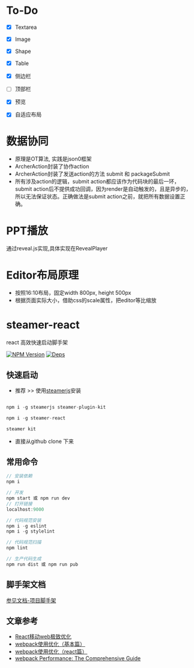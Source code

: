 # To-Do
- [x] Textarea
- [x] Image
- [x] Shape
- [x] Table
- [x] 侧边栏
- [ ] 顶部栏
- [x] 预览
- [x] 自适应布局


# 数据协同
* 原理是OT算法, 实践是json0框架
* ArcherAction封装了协作action
* ArcherAction封装了发送action的方法 submit 和 packageSubmit
* 所有涉及action的逻辑，submit action都应该作为代码块的最后一环，submit action后不提供成功回调，因为render是自动触发的，且是异步的，所以无法保证状态。正确做法是submit action之前，就把所有数据设置正确。

# PPT播放
通过reveal.js实现,具体实现在RevealPlayer

# Editor布局原理
* 按照16:10布局，固定width 800px, height 500px
* 根据页面实际大小，借助css的scale属性，把editor等比缩放

# steamer-react
react 高效快速启动脚手架

[![NPM Version](https://img.shields.io/npm/v/steamer-react.svg?style=flat)](https://www.npmjs.com/package/steamer-react)
[![Deps](https://david-dm.org/SteamerTeam/steamer-react.svg)](https://david-dm.org/SteamerTeam/steamer-react)


## 快速启动

* 推荐 >> 使用[steamerjs](https://steamerjs.github.io/docs/projectkits/Bootstrap.html)安装

```javascript

npm i -g steamerjs steamer-plugin-kit

npm i -g steamer-react

steamer kit
```

* 直接从github clone 下来

## 常用命令

```javascript
// 安装依赖
npm i

// 开发
npm start 或 npm run dev
// 打开链接
localhost:9000

// 代码规范安装
npm i -g eslint
npm i -g stylelint

// 代码规范扫描
npm lint

// 生产代码生成
npm run dist 或 npm run pub

```

## 脚手架文档
[参见文档-项目脚手架](https://steamerjs.github.io/docs/projectkits/Starterkit.html)


## 文章参考

* [React移动web极致优化](https://github.com/lcxfs1991/blog/issues/8)
* [webpack使用优化（基本篇）](https://github.com/lcxfs1991/blog/issues/2)
* [webpack使用优化（react篇）](https://github.com/lcxfs1991/blog/issues/7)
* [webpack Performance: The Comprehensive Guide](https://github.com/lcxfs1991/blog/issues/15)
